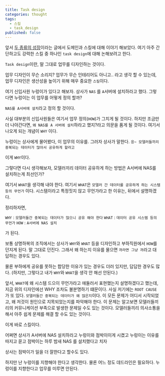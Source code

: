 ```yaml
---
title: Task design
categories: thought
tags:
  - 스킬
  - task_design
published: false
---
```

앞서 [두 종류의 성장](http://jinwoongkim.net/thought/%EB%91%90-%EC%A2%85%EB%A5%98%EC%9D%98-%EC%84%B1%EC%9E%A5/)이라는 글에서 도메인과 스킬에 대해 이야기 해보았다. 여기 아주 간단하고도 강력한 스킬 중 하나인 `task design`에 대해 논해보려고 한다.

`Task design`이란, 말 그대로 업무를 디자인하는 것이다.

업무 디자인이 무슨 소리지? 업무가 무슨 인테리어도 아니고.. 라고 생각 할 수 있는데, 업무 디자인은 생산성을 높이기 위해 매우 중요한 `스킬`이다.

여기 신입사원 누렁이가 있다고 해보자. 상사가 `NAS` 를 `A`서버에 설치하라고 했다. 그렇다면 누렁이는 이 업무를 어떻게 정의 할까?

`NAS를 A서버에 설치`라고 정의 할 것이다.

사실 대부분의 신입사원들은 여기서 업무 정의(`HOW`)가 그치게 될 것이다. 하지만 조금만 더 나아간다면, `왜 NAS를 A 서버에 설치`하라고 했지?라고 의문을 품게 될 것이다. 여기서 나오게 되는 개념이 `WHY` 이다. 

누렁이는 상사에게 물어봤다, 이 업무의 이유를. 그러자 상사가 말한다. `응~ 모델러들끼리 중복되는 데이터가 많아서 공유하게 할라고`

이게 `WHY`이다.

그렇다면 다시 생각해보자, 모델러끼리 데이터 공유하게 하는 방법은 A서버에 NAS를 설치하는게 최선인가?

여기서 `WHAT`을 생각해 내야 한다. 여기서 `WHAT`은 `모델러 간 데이터를 공유하게 하는 시스템 등의 무언가` 이다. 시스템이라고 특정짓지 않고 무언가라고 한 이유는, 뒤에서 설명하겠다.

정리하자면,

`WHY` : `모델러들간 중복되는 데이터가 많으니 공유 해야 한다`
`WHAT` : `데이터 공유 시스템 등의 무언가`
`HOW` : `A서버에 NAS 설치`

가 된다.

보통 상명하복의 조직에서는 상사가 `WHY`와 `WHAT` 등을 디자인하고 부하직원에서 `HOW`를 던지게 된다. 말 그대로 던진다. 그래서 왜 하는지 이유를 물으면 `까라면 그냥 까`라고 대답하는 경우도 있다.

물론 부하에게 공유를 못하는 합당한 이유가 있는 경우도 더러 있지만, 답답한 경우도 많다. (하지만, 그렇다고 내가 `WHY`와 `WHAT`을 생각 안 해선 안된다.)

앞서, `WHAT`에 왜 시스템 드으이 무언가라고 애둘러서 표현했는지 설명하겠다고 했는데, 지금 위의 디자인에선 WHY 조차도 불분명하기 떄문이다.
사실 저기에는 `ROOT CAUSE`가 또 있다. `모델러들간 중복되는 데이터가 왜 많은지`이다. 이 모든 문제가 어디서 시작되었고, 왜 저것이 원인으로 지목되었는지를 파악해야 한다. 이 문제는 알고보면 모델러들끼리의 커뮤니케이션 부족으로 발생한 문제일 수도 있는 것이다. 모델러들끼리 의사소통을 해서 아주 쉽게 문제를 해결 할 수도 있는 것이다.


이게 바로 스킬이다.

어쩌면 상사가 A서버에 NAS 설치하라고 누렁이와 점박이이게 시켰고
누렁이는 이유를 따지고 묻고
점박이는 하루 밤새 NAS 를 설치했다고 치자

상사는 점박이가 일을 더 잘한다고 할수도 있다.

하지만 난 누렁이를 지향해야 한다고 생각한다. 물론 어느 정도 데드라인은 필요하다. 누렁이를 지향한다고 업무를 미루면 안된다.
